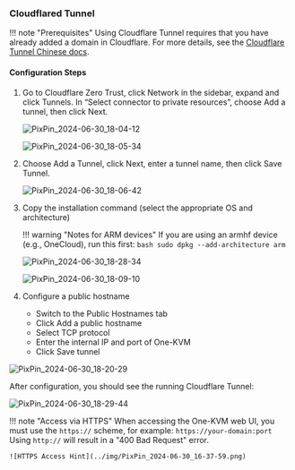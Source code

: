 ### Cloudflared Tunnel

!!! note "Prerequisites"
    Using Cloudflare Tunnel requires that you have already added a domain in Cloudflare. For more details, see the [Cloudflare Tunnel Chinese docs](https://cloudflared.cn/).

#### Configuration Steps

1. Go to Cloudflare Zero Trust, click Network in the sidebar, expand and click Tunnels. In “Select connector to private resources”, choose Add a tunnel, then click Next.

    ![PixPin_2024-06-30_18-04-12](../img/PixPin_2024-06-30_18-04-12.png)

    ![PixPin_2024-06-30_18-05-34](../img/PixPin_2024-06-30_18-05-34.png)

2. Choose Add a Tunnel, click Next, enter a tunnel name, then click Save Tunnel.

    ![PixPin_2024-06-30_18-06-42](../img/PixPin_2024-06-30_18-06-42.png)

3. Copy the installation command (select the appropriate OS and architecture)

    !!! warning "Notes for ARM devices"
        If you are using an armhf device (e.g., OneCloud), run this first:
        ```bash
        sudo dpkg --add-architecture arm
        ```

    ![PixPin_2024-06-30_18-28-34](../img/PixPin_2024-06-30_18-28-34.png)

    ![PixPin_2024-06-30_18-09-10](../img/PixPin_2024-06-30_18-09-10.png)

4. Configure a public hostname

    - Switch to the Public Hostnames tab
    - Click Add a public hostname
    - Select TCP protocol
    - Enter the internal IP and port of One-KVM
    - Click Save tunnel

![PixPin_2024-06-30_18-20-29](../img/PixPin_2024-06-30_18-20-29.png)

After configuration, you should see the running Cloudflare Tunnel:

![PixPin_2024-06-30_18-29-44](../img/PixPin_2024-06-30_18-29-44.png)

!!! note "Access via HTTPS"
    When accessing the One-KVM web UI, you must use the `https://` scheme, for example:
    ```
    https://your-domain:port
    ```
    Using `http://` will result in a "400 Bad Request" error.
    
    ![HTTPS Access Hint](../img/PixPin_2024-06-30_16-37-59.png)


